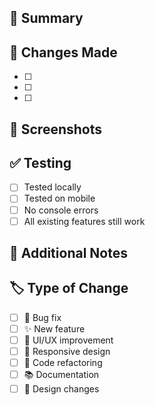 ## 🎯 Summary
<!-- Brief description of what this PR does -->

## 🔄 Changes Made
<!-- List the main changes -->
- [ ] 
- [ ] 
- [ ] 

## 📸 Screenshots
<!-- Add screenshots if UI changes were made -->

## ✅ Testing
<!-- Describe how this was tested -->
- [ ] Tested locally
- [ ] Tested on mobile
- [ ] No console errors
- [ ] All existing features still work

## 📝 Additional Notes
<!-- Any additional information that reviewers should know -->

## 🏷️ Type of Change
- [ ] 🐛 Bug fix
- [ ] ✨ New feature
- [ ] 💄 UI/UX improvement
- [ ] 📱 Responsive design
- [ ] 🔧 Code refactoring
- [ ] 📚 Documentation
- [ ] 🎨 Design changes